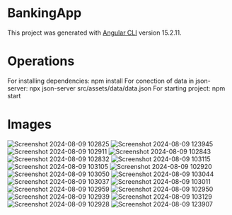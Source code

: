 # BankingApp

This project was generated with [Angular CLI](https://github.com/angular/angular-cli) version 15.2.11.

# Operations
For installing dependencies: npm install
For conection of data in json-server: npx json-server src/assets/data/data.json
For starting project: npm start

# Images
![Screenshot 2024-08-09 102825](https://github.com/user-attachments/assets/064aef07-6a90-4478-90d3-7bb94986d9de)
![Screenshot 2024-08-09 123945](https://github.com/user-attachments/assets/450053e6-c22b-4d73-a336-7ef0d101c004)
![Screenshot 2024-08-09 102911](https://github.com/user-attachments/assets/07c47f8e-314d-4991-9312-58fd5c234c11)
![Screenshot 2024-08-09 102843](https://github.com/user-attachments/assets/6bf773e5-5a2b-4273-aabe-074f1b17c8ba)
![Screenshot 2024-08-09 102832](https://github.com/user-attachments/assets/42cbef1f-75de-4cb4-bc0d-0ca37cdd3b32)
![Screenshot 2024-08-09 103115](https://github.com/user-attachments/assets/37a37768-dde6-493d-bb58-3cf4f79de367)
![Screenshot 2024-08-09 103105](https://github.com/user-attachments/assets/683ef53e-4325-4569-af25-d198ca8c7b08)
![Screenshot 2024-08-09 102920](https://github.com/user-attachments/assets/3c29c1d5-78f3-4319-a1c3-5a157dffadb4)
![Screenshot 2024-08-09 103050](https://github.com/user-attachments/assets/a4ad12f6-130f-42bc-add4-e89627092d38)
![Screenshot 2024-08-09 103044](https://github.com/user-attachments/assets/1cd9c061-e2fa-4697-a6cc-1f824bd01315)
![Screenshot 2024-08-09 103037](https://github.com/user-attachments/assets/f0ad0ace-d92f-4eb2-a61d-bc7b61f78cc6)
![Screenshot 2024-08-09 103011](https://github.com/user-attachments/assets/516cf1ab-b052-4b36-9111-f1e6173b19f4)
![Screenshot 2024-08-09 102959](https://github.com/user-attachments/assets/186a4216-8446-4cea-88c1-91c8d90c742e)
![Screenshot 2024-08-09 102950](https://github.com/user-attachments/assets/ca6cbd6f-2692-4ec3-9a88-2d6fc9b1389d)
![Screenshot 2024-08-09 102939](https://github.com/user-attachments/assets/ca5a5320-06b3-4993-9bfd-02f53c8761f3)
![Screenshot 2024-08-09 103129](https://github.com/user-attachments/assets/b93626a4-52c2-4fc8-b34c-d2c119184582)
![Screenshot 2024-08-09 102928](https://github.com/user-attachments/assets/83710672-425b-48ee-8f1e-54571b1d9445)
![Screenshot 2024-08-09 123907](https://github.com/user-attachments/assets/7a239fb6-b240-417c-9b53-fd1315672c0c)
